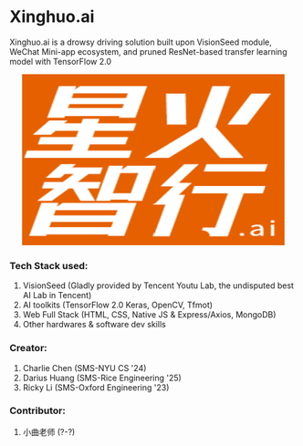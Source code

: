 # Xinghuo.ai
Xinghuo.ai is a drowsy driving solution built upon VisionSeed module, WeChat Mini-app ecosystem, and pruned ResNet-based transfer learning model with TensorFlow 2.0

<p align="center">
  <img width="460" height="300" src="/Logo.png">
</p>

  
### Tech Stack used: 
1. VisionSeed (Gladly provided by Tencent Youtu Lab, the undisputed best AI Lab in Tencent)
2. AI toolkits (TensorFlow 2.0 Keras, OpenCV, Tfmot)
3. Web Full Stack (HTML, CSS, Native JS & Express/Axios, MongoDB)
4. Other hardwares & software dev skills

### Creator: 
1. Charlie Chen (SMS-NYU CS '24)
2. Darius Huang (SMS-Rice Engineering '25)
3. Ricky Li (SMS-Oxford Engineering '23)

### Contributor: 
1. 小曲老师 (?-?)

